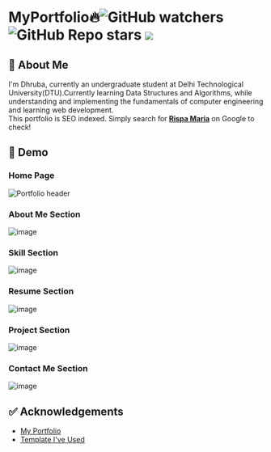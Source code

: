 # MyPortfolio🔥![GitHub watchers](https://img.shields.io/github/watchers/dhruba-datta/MyPortfolio?style=social) ![GitHub Repo stars](https://img.shields.io/github/stars/dhruba-datta/MyPortfolio?style=social)  ![](https://visitor-badge.glitch.me/badge?page_id=dhruba-datta.dhruba-datta/MyPortfolio")


## 🚀 About Me
I'm Dhruba, currently an undergraduate student at Delhi Technological University(DTU).Currently learning Data Structures and Algorithms, while understanding and implementing the fundamentals of computer engineering and learning web development. \
This portfolio is SEO indexed. Simply search for **[Rispa Maria](https://www.google.com/search?client=opera&q=dhruba+datta&sourceid=opera&ie=UTF-8&oe=UTF-8)** on Google to check!

## 🐣 Demo
### Home Page
![Portfolio header](https://user-images.githubusercontent.com/74358627/150764762-9474a73c-d6d4-413e-bc2a-cd68df268532.gif)

### About Me Section
![image](https://user-images.githubusercontent.com/74358627/190100914-42dedd11-11e6-4870-8ea7-33da42787dc1.png)

### Skill Section
![image](https://user-images.githubusercontent.com/74358627/190101093-114140d0-1ae8-4e85-b9b4-d3d6bcdb2d0b.png)

### Resume Section
![image](https://user-images.githubusercontent.com/74358627/190101264-1cb7909c-3b38-485c-9eb7-4953b1dc0af3.png)

### Project Section
![image](https://user-images.githubusercontent.com/74358627/190101364-e72c4e9c-c5d7-4f5a-a06b-2155dc92fe86.png)

### Contact Me Section
![image](https://user-images.githubusercontent.com/74358627/190101514-fa7fbfb2-5bb5-4ace-bd37-fbc28150f346.png)

## ✅ Acknowledgements

 - [My Portfolio](https://dhruba-datta.netlify.app)
 - [Template I've Used](https://bootstrapmade.com/free-html-bootstrap-template-my-resume/)
